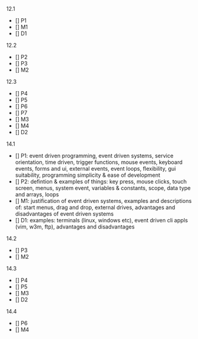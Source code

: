 12.1
- [] P1
- [] M1
- [] D1

12.2
- [] P2
- [] P3
- [] M2

12.3 
- [] P4
- [] P5
- [] P6
- [] P7
- [] M3
- [] M4
- [] D2

14.1
- [] P1: event driven programming, event driven systems, service orientation, time driven, trigger functions, mouse events, keyboard events, forms and ui, external events, event loops, flexibility, gui suitability, programming simplicity & ease of development
- [] P2: defintion & examples of things: key press, mouse clicks, touch screen, menus, system event, variables & constants, scope, data type and arrays, loops
- [] M1: justification of event driven systems, examples and descriptions of: start menus, drag and drop, external drives, advantages and disadvantages of event driven systems
- [] D1: examples: terminals (linux, windows etc), event driven cli appls (vim, w3m, ftp), advantages and disadvantages 

14.2
- [] P3
- [] M2

14.3
- [] P4
- [] P5
- [] M3
- [] D2

14.4
- [] P6
- [] M4
